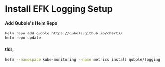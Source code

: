 # Install EFK Logging Setup


#### Add Qubole's Helm Repo

```bash
helm repo add qubole https://qubole.github.io/charts/
helm repo update
```


#### **tldr;**
```bash
helm --namespace kube-monitoring --name metrics install qubole/logging
```
